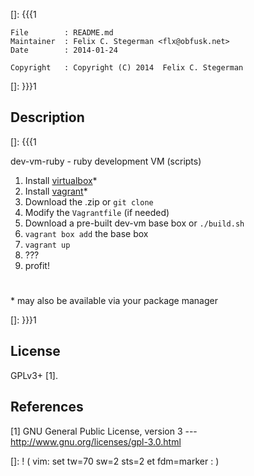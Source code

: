 []: {{{1

    File        : README.md
    Maintainer  : Felix C. Stegerman <flx@obfusk.net>
    Date        : 2014-01-24

    Copyright   : Copyright (C) 2014  Felix C. Stegerman

[]: }}}1

## Description
[]: {{{1

  dev-vm-ruby - ruby development VM (scripts)

  1. Install [virtualbox](https://www.virtualbox.org)*
  2. Install [vagrant](https://www.vagrantup.com)*
  3. Download the .zip or `git clone`
  4. Modify the `Vagrantfile` (if needed)
  5. Download a pre-built dev-vm base box or `./build.sh`
  6. `vagrant box add` the base box
  7. `vagrant up`
  8. ???
  9. profit!

#

  \* may also be available via your package manager

[]: }}}1

## License

  GPLv3+ [1].

## References

  [1] GNU General Public License, version 3
  --- http://www.gnu.org/licenses/gpl-3.0.html

[]: ! ( vim: set tw=70 sw=2 sts=2 et fdm=marker : )
